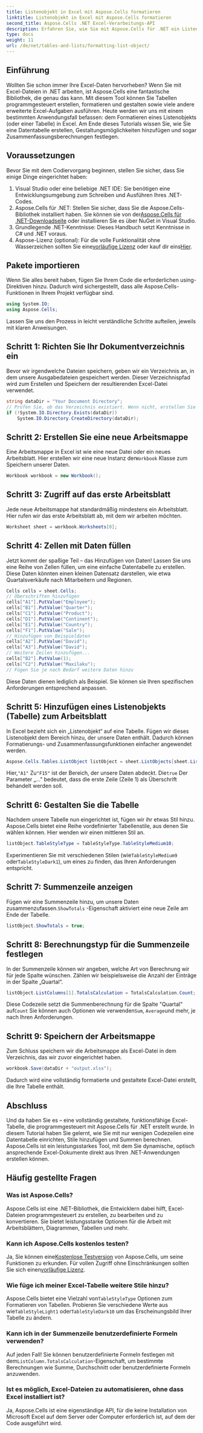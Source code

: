 ```yaml
---
title: Listenobjekt in Excel mit Aspose.Cells formatieren
linktitle: Listenobjekt in Excel mit Aspose.Cells formatieren
second_title: Aspose.Cells .NET Excel-Verarbeitungs-API
description: Erfahren Sie, wie Sie mit Aspose.Cells für .NET ein Listenobjekt in Excel formatieren. Erstellen und formatieren Sie Tabellen mit Leichtigkeit.
type: docs
weight: 11
url: /de/net/tables-and-lists/formatting-list-object/
---
```

## Einführung
Wollten Sie schon immer Ihre Excel-Daten hervorheben? Wenn Sie mit Excel-Dateien in .NET arbeiten, ist Aspose.Cells eine fantastische Bibliothek, die genau das kann. Mit diesem Tool können Sie Tabellen programmgesteuert erstellen, formatieren und gestalten sowie viele andere erweiterte Excel-Aufgaben ausführen. Heute werden wir uns mit einem bestimmten Anwendungsfall befassen: dem Formatieren eines Listenobjekts (oder einer Tabelle) in Excel. Am Ende dieses Tutorials wissen Sie, wie Sie eine Datentabelle erstellen, Gestaltungsmöglichkeiten hinzufügen und sogar Zusammenfassungsberechnungen festlegen.
## Voraussetzungen
Bevor Sie mit dem Codiervorgang beginnen, stellen Sie sicher, dass Sie einige Dinge eingerichtet haben:
1. Visual Studio oder eine beliebige .NET IDE: Sie benötigen eine Entwicklungsumgebung zum Schreiben und Ausführen Ihres .NET-Codes.
2.  Aspose.Cells für .NET: Stellen Sie sicher, dass Sie die Aspose.Cells-Bibliothek installiert haben. Sie können sie von der[Aspose.Cells für .NET-Downloadseite](https://releases.aspose.com/cells/net/) oder installieren Sie es über NuGet in Visual Studio.
3. Grundlegende .NET-Kenntnisse: Dieses Handbuch setzt Kenntnisse in C# und .NET voraus.
4.  Aspose-Lizenz (optional): Für die volle Funktionalität ohne Wasserzeichen sollten Sie eine[vorläufige Lizenz](https://purchase.aspose.com/temporary-license/) oder kauf dir eins[Hier](https://purchase.aspose.com/buy).

## Pakete importieren
Wenn Sie alles bereit haben, fügen Sie Ihrem Code die erforderlichen using-Direktiven hinzu. Dadurch wird sichergestellt, dass alle Aspose.Cells-Funktionen in Ihrem Projekt verfügbar sind.
```csharp
using System.IO;
using Aspose.Cells;
```
Lassen Sie uns den Prozess in leicht verständliche Schritte aufteilen, jeweils mit klaren Anweisungen.
## Schritt 1: Richten Sie Ihr Dokumentverzeichnis ein
Bevor wir irgendwelche Dateien speichern, geben wir ein Verzeichnis an, in dem unsere Ausgabedateien gespeichert werden. Dieser Verzeichnispfad wird zum Erstellen und Speichern der resultierenden Excel-Datei verwendet.
```csharp
string dataDir = "Your Document Directory";
// Prüfen Sie, ob das Verzeichnis existiert. Wenn nicht, erstellen Sie es.
if (!System.IO.Directory.Exists(dataDir))
    System.IO.Directory.CreateDirectory(dataDir);
```
## Schritt 2: Erstellen Sie eine neue Arbeitsmappe
 Eine Arbeitsmappe in Excel ist wie eine neue Datei oder ein neues Arbeitsblatt. Hier erstellen wir eine neue Instanz der`Workbook` Klasse zum Speichern unserer Daten.
```csharp
Workbook workbook = new Workbook();
```
## Schritt 3: Zugriff auf das erste Arbeitsblatt
Jede neue Arbeitsmappe hat standardmäßig mindestens ein Arbeitsblatt. Hier rufen wir das erste Arbeitsblatt ab, mit dem wir arbeiten möchten.
```csharp
Worksheet sheet = workbook.Worksheets[0];
```
## Schritt 4: Zellen mit Daten füllen
Jetzt kommt der spaßige Teil – das Hinzufügen von Daten! Lassen Sie uns eine Reihe von Zellen füllen, um eine einfache Datentabelle zu erstellen. Diese Daten könnten einen kleinen Datensatz darstellen, wie etwa Quartalsverkäufe nach Mitarbeitern und Regionen.
```csharp
Cells cells = sheet.Cells;
// Überschriften hinzufügen
cells["A1"].PutValue("Employee");
cells["B1"].PutValue("Quarter");
cells["C1"].PutValue("Product");
cells["D1"].PutValue("Continent");
cells["E1"].PutValue("Country");
cells["F1"].PutValue("Sale");
// Hinzufügen von Beispieldaten
cells["A2"].PutValue("David");
cells["A3"].PutValue("David");
// Weitere Zeilen hinzufügen...
cells["B2"].PutValue(1);
cells["C2"].PutValue("Maxilaku");
// Fügen Sie je nach Bedarf weitere Daten hinzu
```
Diese Daten dienen lediglich als Beispiel. Sie können sie Ihren spezifischen Anforderungen entsprechend anpassen.
## Schritt 5: Hinzufügen eines Listenobjekts (Tabelle) zum Arbeitsblatt
In Excel bezieht sich ein „Listenobjekt“ auf eine Tabelle. Fügen wir dieses Listenobjekt dem Bereich hinzu, der unsere Daten enthält. Dadurch können Formatierungs- und Zusammenfassungsfunktionen einfacher angewendet werden.
```csharp
Aspose.Cells.Tables.ListObject listObject = sheet.ListObjects[sheet.ListObjects.Add("A1", "F15", true)];
```
 Hier,`"A1"` Zu`"F15"` ist der Bereich, der unsere Daten abdeckt. Die`true` Der Parameter „...” bedeutet, dass die erste Zeile (Zeile 1) als Überschrift behandelt werden soll.
## Schritt 6: Gestalten Sie die Tabelle
Nachdem unsere Tabelle nun eingerichtet ist, fügen wir ihr etwas Stil hinzu. Aspose.Cells bietet eine Reihe vordefinierter Tabellenstile, aus denen Sie wählen können. Hier wenden wir einen mittleren Stil an.
```csharp
listObject.TableStyleType = TableStyleType.TableStyleMedium10;
```
Experimentieren Sie mit verschiedenen Stilen (wie`TableStyleMedium9` oder`TableStyleDark1`), um eines zu finden, das Ihren Anforderungen entspricht.
## Schritt 7: Summenzeile anzeigen
 Fügen wir eine Summenzeile hinzu, um unsere Daten zusammenzufassen.`ShowTotals` -Eigenschaft aktiviert eine neue Zeile am Ende der Tabelle.
```csharp
listObject.ShowTotals = true;
```
## Schritt 8: Berechnungstyp für die Summenzeile festlegen
In der Summenzeile können wir angeben, welche Art von Berechnung wir für jede Spalte wünschen. Zählen wir beispielsweise die Anzahl der Einträge in der Spalte „Quartal“.
```csharp
listObject.ListColumns[1].TotalsCalculation = TotalsCalculation.Count;
```
 Diese Codezeile setzt die Summenberechnung für die Spalte "Quartal" auf`Count` Sie können auch Optionen wie verwenden`Sum`, `Average`und mehr, je nach Ihren Anforderungen.
## Schritt 9: Speichern der Arbeitsmappe
Zum Schluss speichern wir die Arbeitsmappe als Excel-Datei in dem Verzeichnis, das wir zuvor eingerichtet haben.
```csharp
workbook.Save(dataDir + "output.xlsx");
```
Dadurch wird eine vollständig formatierte und gestaltete Excel-Datei erstellt, die Ihre Tabelle enthält.

## Abschluss
Und da haben Sie es – eine vollständig gestaltete, funktionsfähige Excel-Tabelle, die programmgesteuert mit Aspose.Cells für .NET erstellt wurde. In diesem Tutorial haben Sie gelernt, wie Sie mit nur wenigen Codezeilen eine Datentabelle einrichten, Stile hinzufügen und Summen berechnen. Aspose.Cells ist ein leistungsstarkes Tool, mit dem Sie dynamische, optisch ansprechende Excel-Dokumente direkt aus Ihren .NET-Anwendungen erstellen können.

## Häufig gestellte Fragen
### Was ist Aspose.Cells?
Aspose.Cells ist eine .NET-Bibliothek, die Entwicklern dabei hilft, Excel-Dateien programmgesteuert zu erstellen, zu bearbeiten und zu konvertieren. Sie bietet leistungsstarke Optionen für die Arbeit mit Arbeitsblättern, Diagrammen, Tabellen und mehr.
### Kann ich Aspose.Cells kostenlos testen?
 Ja, Sie können eine[Kostenlose Testversion](https://releases.aspose.com/) von Aspose.Cells, um seine Funktionen zu erkunden. Für vollen Zugriff ohne Einschränkungen sollten Sie sich einen[vorläufige Lizenz](https://purchase.aspose.com/temporary-license/).
### Wie füge ich meiner Excel-Tabelle weitere Stile hinzu?
 Aspose.Cells bietet eine Vielzahl von`TableStyleType` Optionen zum Formatieren von Tabellen. Probieren Sie verschiedene Werte aus wie`TableStyleLight1` oder`TableStyleDark10` um das Erscheinungsbild Ihrer Tabelle zu ändern.
### Kann ich in der Summenzeile benutzerdefinierte Formeln verwenden?
 Auf jeden Fall! Sie können benutzerdefinierte Formeln festlegen mit dem`ListColumn.TotalsCalculation`-Eigenschaft, um bestimmte Berechnungen wie Summe, Durchschnitt oder benutzerdefinierte Formeln anzuwenden.
### Ist es möglich, Excel-Dateien zu automatisieren, ohne dass Excel installiert ist?
Ja, Aspose.Cells ist eine eigenständige API, für die keine Installation von Microsoft Excel auf dem Server oder Computer erforderlich ist, auf dem der Code ausgeführt wird.